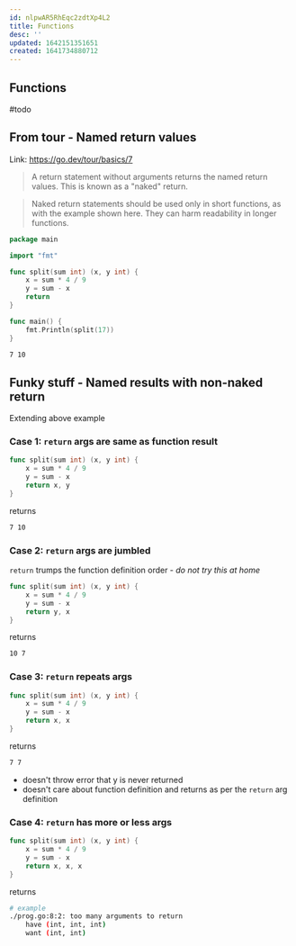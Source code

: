 ```yaml
---
id: nlpwAR5RhEqc2zdtXp4L2
title: Functions
desc: ''
updated: 1642151351651
created: 1641734880712
---
```


## Functions

#todo




## From tour - Named return values

Link: https://go.dev/tour/basics/7

> A return statement without arguments returns the named return values. This is known as a "naked" return.

> Naked return statements should be used only in short functions, as with the example shown here. They can harm readability in longer functions.

```go
package main

import "fmt"

func split(sum int) (x, y int) {
	x = sum * 4 / 9
	y = sum - x
	return
}

func main() {
	fmt.Println(split(17))
}
```

```bash
7 10
```


## Funky stuff - Named results with non-naked return

Extending above example

### Case 1: `return` args are same as function result
```go
func split(sum int) (x, y int) {
	x = sum * 4 / 9
	y = sum - x
	return x, y
}
```
returns
```bash
7 10
```

### Case 2: `return` args are jumbled 

`return` trumps the function definition order - *do not try this at home*

```go
func split(sum int) (x, y int) {
	x = sum * 4 / 9
	y = sum - x
	return y, x
}
```
returns
```bash
10 7
```

### Case 3: `return` repeats args

```go
func split(sum int) (x, y int) {
	x = sum * 4 / 9
	y = sum - x
	return x, x
}
```
returns
```bash
7 7
```
- doesn't throw error that y is never returned
- doesn't care about function definition and returns as per the `return` arg definition

### Case 4: `return` has more or less args

```go
func split(sum int) (x, y int) {
	x = sum * 4 / 9
	y = sum - x
	return x, x, x
}
```
returns
```bash
# example
./prog.go:8:2: too many arguments to return
	have (int, int, int)
	want (int, int)
```
